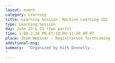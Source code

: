 ```yaml
---
layout: event
category: Learning
title: Learning Session: Machine Learning 101
type: Learning Session
day: June 23 & 25 (two parts)
time: 1:00-2:30 PM ET/10:00-11:30 AM PT
place: Zoom Webinar - Registration forthcoming
additional-msg:
summary:  "Organized by Rick Donnelly.
"
---
```

